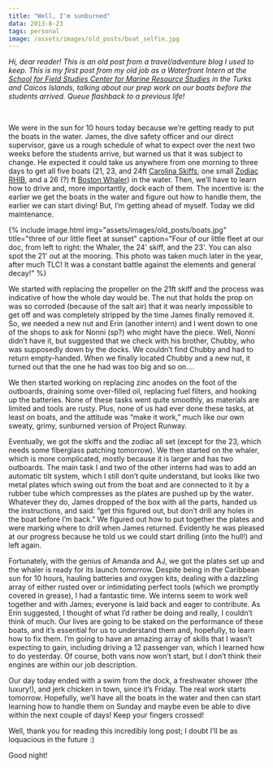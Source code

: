```yaml
---
title: "Well, I'm sunburned"
data: 2013-8-23
tags: personal
image: /assets/images/old_posts/boat_selfie.jpg
---
```


*Hi, dear reader! This is an old post from a travel/adventure blog I used to keep. This is my first post from my old job as a Waterfront Intern at the [School for Field Studies Center for Marine Resource Studies][CMRS] in the Turks and Caicos Islands, talking about our prep work on our boats before the students arrived. Queue flashback to a previous life!*

<br>

We were in the sun for 10 hours today because we’re getting ready to put the boats in the water. James, the dive safety officer and our direct supervisor, gave us a rough schedule of what to expect over the next two weeks before the students arrive, but warned us that it was subject to change. He expected it could take us anywhere from one morning to three days to get all five boats (21, 23, and 24ft [Carolina Skiffs][cs], one small [Zodiac RHIB][z], and a 26 (?) ft [Boston Whaler][bw]) in the water.  Then, we’ll have to learn how to drive and, more importantly, dock each of them. The incentive is: the earlier we get the boats in the water and figure out how to handle them, the earlier we can start diving! But, I’m getting ahead of myself.  Today we did maintenance.

{% include image.html img="assets/images/old_posts/boats.jpg" title="three of our little fleet at sunset" caption="Four of our little fleet at our doc, from left to right: the Whaler, the 24' skiff, and the 23'. You can also spot the 21' out at the mooring. This photo was taken much later in the year, after much TLC! It was a constant battle against the elements and general decay!" %}

We started with replacing the propeller on the 21ft skiff and the process was indicative of how the whole day would be. The nut that holds the prop on was so corroded (because of the salt air) that it was nearly impossible to get off and was completely stripped by the time James finally removed it. So, we needed a new nut and Erin (another intern) and I went down to one of the shops to ask for Nonni (sp?) who might have the piece.  Well, Nonni didn’t have it, but suggested that we check with his brother, Chubby, who was supposedly down by the docks. We couldn’t find Chubby and had to return empty-handed.  When we finally located Chubby and a new nut, it turned out that the one he had was too big and so on….

We then started working on replacing zinc anodes on the foot of the outboards, draining some over-filled oil, replacing fuel filters, and hooking up the batteries.  None of these tasks went quite smoothly, as materials are limited and tools are rusty.  Plus, none of us had ever done these tasks, at least on boats, and the attitude was “make it work,” much like our own sweaty, grimy, sunburned version of Project Runway.

Eventually, we got the skiffs and the zodiac all set (except for the 23, which needs some fiberglass patching tomorrow).  We then started on the whaler, which is more complicated, mostly because it is larger and has two outboards. The main task I and two of the other interns had was to add an automatic tilt system, which I still don’t quite understand, but looks like two metal plates which swing out from the boat and are connected to it by a rubber tube which compresses as the plates are pushed up by the water. Whatever they do, James dropped of the box with all the parts, handed us the instructions, and said: “get this figured out, but don’t drill any holes in the boat before I’m back.”  We figured out how to put together the plates and were marking where to drill when James returned.  Evidently he was pleased at our progress because he told us we could start drilling (into the hull!) and left again. 

Fortunately, with the genius of Amanda and AJ, we got the plates set up and the whaler is ready for its launch tomorrow.  Despite being in the Caribbean sun for 10 hours, hauling batteries and oxygen kits, dealing with a dazzling array of either rusted over or intimidating perfect tools (which we promptly covered in grease), I had a fantastic time.  We interns seem to work well together and with James; everyone is laid back and eager to contribute.  As Erin suggested, I thought of what I’d rather be doing and really, I couldn’t think of much.  Our lives are going to be staked on the performance of these boats, and it’s essential for us to understand them and, hopefully, to learn how to fix them.  I’m going to have an amazing array of skills that I wasn’t expecting to gain, including driving a 12 passenger van, which I learned how to do yesterday.  Of course, both vans now won’t start, but I don’t think their engines are within our job description.

Our day today ended with a swim from the dock, a freshwater shower (the luxury!), and jerk chicken in town, since it’s Friday.  The real work starts tomorrow.  Hopefully, we’ll have all the boats in the water and then can start learning how to handle them on Sunday and maybe even be able to dive within the next couple of days!  Keep your fingers crossed!

Well, thank you for reading this incredibly long post; I doubt I’ll be as loquacious in the future :)

Good night!




[CMRS]: https://fieldstudies.org/centers/tci/
[cs]: https://www.google.ie/search?q=carolina+skiff&source=lnms&tbm=isch&sa=X&ved=0ahUKEwjIns-Rg-_cAhWHJcAKHcytApUQ_AUICigB&biw=1024&bih=1200
[z]: https://www.google.ie/search?biw=1024&bih=1200&tbm=isch&sa=1&ei=8xd0W622EaWXgAbhsrnIBQ&q=zodiac+rhib&oq=zodiac+rhib&gs_l=img.3..0l2j0i24k1j0i10i24k1.168764.171179.0.171755.11.9.0.2.2.0.83.562.9.9.0....0...1c.1.64.img..0.11.563...0i30k1j0i8i30k1.0.Ln6jUrJsV_g
[bw]: https://www.google.ie/search?biw=1024&bih=1200&tbm=isch&sa=1&ei=oBh0W6u9EciVgAbT4Z7gBQ&q=boston+whaler&oq=boston+whaler&gs_l=img.3..0l10.111354.112782.0.112982.13.9.0.4.4.0.109.569.6j2.8.0....0...1c.1.64.img..1.12.576...0i67k1.0.hdpnY3VQnf4
